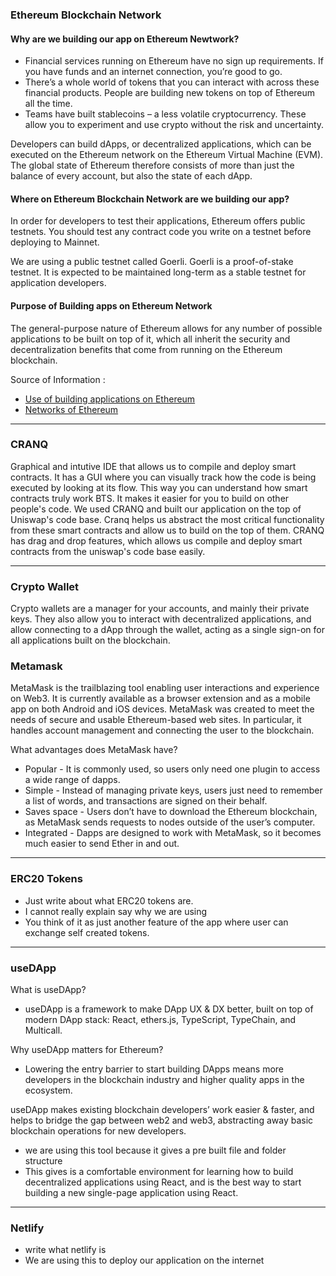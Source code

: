 ### Ethereum Blockchain Network

#### Why are we building our app on Ethereum Newtwork?
- Financial services running on Ethereum have no sign up requirements. If you have funds and an internet connection, you’re good to go.
- There’s a whole world of tokens that you can interact with across these financial products. People are building new tokens on top of Ethereum all the time.
- Teams have built stablecoins – a less volatile cryptocurrency. These allow you to experiment and use crypto without the risk and uncertainty.

Developers can build dApps, or decentralized applications, which can be executed on the Ethereum network on the Ethereum Virtual Machine (EVM). The global state of Ethereum therefore consists of more than just the balance of every account, but also the state of each dApp.

#### Where on Ethereum Blockchain Network are we building our app?
In order for developers to test their applications, Ethereum offers public testnets. You should test any contract code you write on a testnet before deploying to Mainnet.

We are using a public testnet called Goerli. Goerli is a proof-of-stake testnet. It is expected to be maintained long-term as a stable testnet for application developers.

#### Purpose of Building apps on Ethereum Network
The general-purpose nature of Ethereum allows for any number of possible applications to be built on top of it, which all inherit the security and decentralization benefits that come from running on the Ethereum blockchain.

Source of Information : 
- [Use of building applications on Ethereum](https://ethereum.org/en/dapps/)
- [Networks of Ethereum](https://ethereum.org/en/developers/docs/networks/#:~:text=An%20Ethereum%20network%20is%20a,rather%20than%20protected%20or%20secure.)

---

### CRANQ
Graphical and intutive IDE that allows us to compile and deploy smart contracts. It has a GUI where you can visually track how the code is being executed by looking at its flow.
This way you can understand how smart contracts truly work BTS. It makes it easier for you to build on other people's code. We used CRANQ and built our application on the top of Uniswap's code base. Cranq helps us abstract the most critical functionality from these smart contracts and allow us to build on the top of them.
CRANQ has drag and drop features, which allows us compile and deploy smart contracts from the uniswap's code base easily. 

---

### Crypto Wallet
Crypto wallets are a manager for your accounts, and mainly their private keys. They also allow you to interact with decentralized applications, and allow connecting to a dApp through the wallet, acting as a single sign-on for all applications built on the blockchain.

### Metamask
MetaMask is the trailblazing tool enabling user interactions and experience on Web3. It is currently available as a browser extension and as a mobile app on both Android and iOS devices. 
MetaMask was created to meet the needs of secure and usable Ethereum-based web sites. In particular, it handles account management and connecting the user to the blockchain.

What advantages does MetaMask have?
- Popular - It is commonly used, so users only need one plugin to access a wide range of dapps.
- Simple - Instead of managing private keys, users just need to remember a list of words, and transactions are signed on their behalf.
- Saves space - Users don’t have to download the Ethereum blockchain, as MetaMask sends requests to nodes outside of the user’s computer.
- Integrated - Dapps are designed to work with MetaMask, so it becomes much easier to send Ether in and out.

--- 
### ERC20 Tokens

- Just write about what ERC20 tokens are. 
- I cannot really explain say why we are using 
- You think of it as just another feature of the app where user can exchange self created tokens.

---
### useDApp
What is useDApp?
- useDApp is a framework to make DApp UX & DX better, built on top of modern DApp stack: React, ethers.js, TypeScript, TypeChain, and Multicall.

Why useDApp matters for Ethereum?
- Lowering the entry barrier to start building DApps means more developers in the blockchain industry and higher quality apps in the ecosystem.

useDApp makes existing blockchain developers’ work easier & faster, and helps to bridge the gap between web2 and web3, abstracting away basic blockchain operations for new developers.

- we are using this tool because it gives a pre built file and folder structure
- This gives is a comfortable environment for learning how to build decentralized applications using React, and is the best way to start building a new single-page application using React. 

--- 

### Netlify
- write what netlify is
- We are using this to deploy our application on the internet